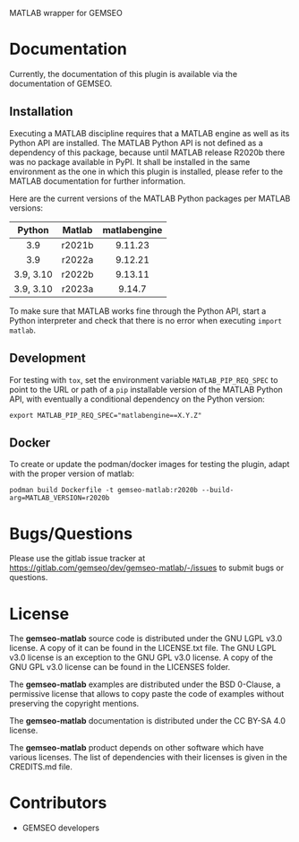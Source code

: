 <!--
Copyright 2021 IRT Saint Exupéry, https://www.irt-saintexupery.com

This work is licensed under the Creative Commons Attribution-ShareAlike 4.0
International License. To view a copy of this license, visit
http://creativecommons.org/licenses/by-sa/4.0/ or send a letter to Creative
Commons, PO Box 1866, Mountain View, CA 94042, USA.
-->

MATLAB wrapper for GEMSEO

# Documentation

Currently, the documentation of this plugin is available via the
documentation of GEMSEO.

## Installation

Executing a MATLAB discipline requires that a MATLAB engine as well as
its Python API are installed. The MATLAB Python API is not defined as a
dependency of this package, because until MATLAB release R2020b there
was no package available in PyPI. It shall be installed in the same
environment as the one in which this plugin is installed, please refer
to the MATLAB documentation for further information.

Here are the current versions of the MATLAB Python packages per MATLAB
versions:

| Python | Matlab | matlabengine |
|:------:|:------:|:------------:|
| 3.9 | r2021b | 9.11.23 |
| 3.9 | r2022a | 9.12.21 |
| 3.9, 3.10 | r2022b | 9.13.11 |
| 3.9, 3.10 | r2023a | 9.14.7 |

To make sure that MATLAB works fine through the Python API, start a
Python interpreter and check that there is no error when executing
`import matlab`.

## Development

For testing with `tox`, set the environment variable
`MATLAB_PIP_REQ_SPEC` to point to the URL or path of a `pip` installable
version of the MATLAB Python API, with eventually a conditional
dependency on the Python version:

``` console
export MATLAB_PIP_REQ_SPEC="matlabengine==X.Y.Z"
```

## Docker

To create or update the podman/docker images for testing the plugin,
adapt with the proper version of matlab:

``` console
podman build Dockerfile -t gemseo-matlab:r2020b --build-arg=MATLAB_VERSION=r2020b
```

# Bugs/Questions

Please use the gitlab issue tracker at
<https://gitlab.com/gemseo/dev/gemseo-matlab/-/issues>
to submit bugs or questions.

# License

The **gemseo-matlab** source code is distributed under the GNU LGPL v3.0 license.
A copy of it can be found in the LICENSE.txt file.
The GNU LGPL v3.0 license is an exception to the GNU GPL v3.0 license.
A copy of the GNU GPL v3.0 license can be found in the LICENSES folder.

The **gemseo-matlab** examples are distributed under the BSD 0-Clause, a permissive
license that allows to copy paste the code of examples without preserving the
copyright mentions.

The **gemseo-matlab** documentation is distributed under the CC BY-SA 4.0 license.

The **gemseo-matlab** product depends on other software which have various licenses.
The list of dependencies with their licenses is given in the CREDITS.md file.

# Contributors

- GEMSEO developers
